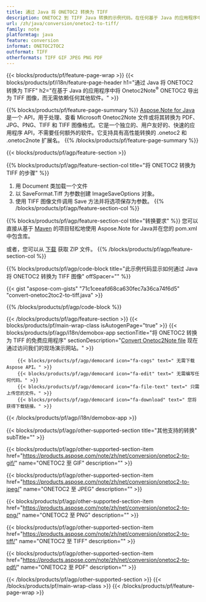 ```yaml
---
title: 通过 Java 将 ONETOC2 转换为 TIFF
description: ONETOC2 到 TIFF Java 转换的示例代码。在任何基于 Java 的应用程序中使用 API 示例代码将 ONETOC2 文件批量转换为 TIFF。 
url: /zh/java/conversion/onetoc2-to-tiff/
family: note
platformtag: java
feature: conversion
informat: ONETOC2TOC2
outformat: TIFF
otherformats: TIFF GIF JPEG PNG PDF
---
```

{{< blocks/products/pf/feature-page-wrap >}}
{{< blocks/products/pf/i18n/feature-page-header h1="通过 Java 将 ONETOC2 转换为 TIFF" h2="在基于 Java 的应用程序中将 Onetoc2Note<sup>&reg;</sup> ONETOC2 导出为 TIFF 图像，而无需依赖任何其他软件。" >}}

{{% blocks/products/pf/feature-page-summary %}}
[Aspose.Note for Java](https://products.aspose.com/note/java/) 是一个 API，用于处理、查看 Microsoft Onetoc2Note 文件或将其转换为 PDF、JPG、PNG、TIFF 和 TIFF 图像格式。它是一个独立的、用户友好的、快速的应用程序 API，不需要任何额外的软件。它支持具有高性能转换的 .onetoc2 和 .onetoc2note 扩展名。
{{% /blocks/products/pf/feature-page-summary  %}}

{{< blocks/products/pf/agp/feature-section >}}

{{% blocks/products/pf/agp/feature-section-col title="将 ONETOC2 转换为 TIFF 的步骤" %}}
1. 用 Document 类加载一个文件
2. 以 SaveFormat.Tiff 为参数创建 ImageSaveOptions 对象。
3. 使用 TIFF 图像文件调用 Save 方法并将选项保存为参数。
{{% /blocks/products/pf/agp/feature-section-col %}}

{{% blocks/products/pf/agp/feature-section-col title="转换要求" %}}
您可以直接从基于 [Maven](https://repository.aspose.com/webapp/#/artifacts/browse/tree/General/repo/com/aspose/aspose-note) 的项目轻松地使用 Aspose.Note for Java并在您的 pom.xml 中包含库。

或者，您可以从 [下载](https://downloads.aspose.com/note/java) 获取 ZIP 文件。
{{% /blocks/products/pf/agp/feature-section-col %}}

{{% blocks/products/pf/agp/code-block title="此示例代码显示如何通过 Java 将 ONETOC2 转换为 TIFF 图像" offSpacer="" %}}

{{< gist "aspose-com-gists" "71c1ceeafd68ca630fec7a36ca74f6d5" "convert-onetoc2toc2-to-tiff.java" >}}

{{% /blocks/products/pf/agp/code-block %}}

{{< /blocks/products/pf/agp/feature-section >}}
{{< blocks/products/pf/main-wrap-class isAutogenPage="true" >}}
{{< blocks/products/pf/agp/i18n/demobox-app sectionTitle="将 ONETOC2 转换为 TIFF 的免费应用程序" sectionDescription="[Convert Onetoc2Note file](https://products.aspose.app/note/conversion/onetoc2note-to-tiff) 现在通过访问我们的现场演示网站。" >}}

        {{< blocks/products/pf/agp/democard icon="fa-cogs" text=" 无需下载 Aspose API。" >}}
        {{< blocks/products/pf/agp/democard icon="fa-edit" text=" 无需编写任何代码。" >}}
        {{< blocks/products/pf/agp/democard icon="fa-file-text" text=" 只需上传您的文件。" >}}
        {{< blocks/products/pf/agp/democard icon="fa-download" text=" 您将获得下载链接。" >}}
		
{{< /blocks/products/pf/agp/i18n/demobox-app >}}

{{< blocks/products/pf/agp/other-supported-section title="其他支持的转换" subTitle="" >}}

{{< blocks/products/pf/agp/other-supported-section-item href="https://products.aspose.com/note/zh/net/conversion/onetoc2-to-gif/" name="ONETOC2 至 GIF" description="" >}}

{{< blocks/products/pf/agp/other-supported-section-item href="https://products.aspose.com/note/zh/net/conversion/onetoc2-to-jpeg/" name="ONETOC2 至 JPEG" description="" >}}

{{< blocks/products/pf/agp/other-supported-section-item href="https://products.aspose.com/note/zh/net/conversion/onetoc2-to-png/" name="ONETOC2 至 PNG" description="" >}}

{{< blocks/products/pf/agp/other-supported-section-item href="https://products.aspose.com/note/zh/net/conversion/onetoc2-to-tiff/" name="ONETOC2 至 TIFF" description="" >}}

{{< blocks/products/pf/agp/other-supported-section-item href="https://products.aspose.com/note/zh/net/conversion/onetoc2-to-pdf/" name="ONETOC2 至 PDF" description="" >}}



{{< /blocks/products/pf/agp/other-supported-section >}}
{{< /blocks/products/pf/main-wrap-class >}}
{{< /blocks/products/pf/feature-page-wrap >}}